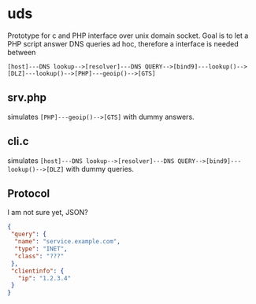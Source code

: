 # uds

Prototype for c and PHP interface over unix domain socket. Goal is to let a PHP script answer DNS queries ad hoc, therefore a interface is needed between 


```
[host]---DNS lookup-->[resolver]---DNS QUERY-->[bind9]---lookup()-->[DLZ]---lookup()-->[PHP]---geoip()-->[GTS]
```


## srv.php

simulates `[PHP]---geoip()-->[GTS]` with dummy answers.

## cli.c

simulates `[host]---DNS lookup-->[resolver]---DNS QUERY-->[bind9]---lookup()-->[DLZ]` with dummy queries.

## Protocol


I am not sure yet, JSON?

``` json
{
 "query": {
  "name": "service.example.com",
  "type": "INET",
  "class": "???"
 },
 "clientinfo": {
   "ip": "1.2.3.4"
 }
}

```
